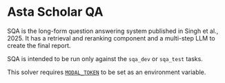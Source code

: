 # Asta Scholar QA

SQA is the long-form question answering system published in Singh et al., 2025.
It has a retrieval and reranking component and a multi-step LLM to create the final report.

SQA is intended to be run only against the `sqa_dev` or `sqa_test` tasks.

This solver requires [`MODAL_TOKEN`](https://modal.com/) to be set as an environment variable.

